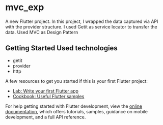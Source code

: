 # mvc_exp

A new Flutter project. 
In this project, I wrapped the data captured via API with the provider structure. I used Getit as service locator to transfer the data. Used MVC as Design Pattern

## Getting Started Used technologies

- getit
- provider
- http

A few resources to get you started if this is your first Flutter project:

- [Lab: Write your first Flutter app](https://docs.flutter.dev/get-started/codelab)
- [Cookbook: Useful Flutter samples](https://docs.flutter.dev/cookbook)

For help getting started with Flutter development, view the
[online documentation](https://docs.flutter.dev/), which offers tutorials,
samples, guidance on mobile development, and a full API reference.
